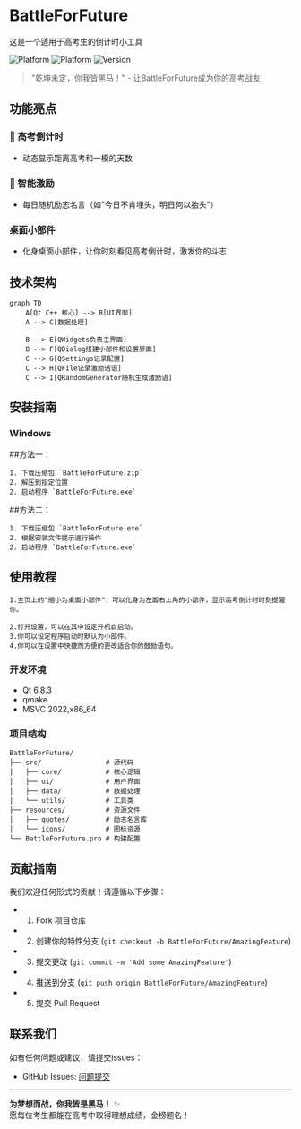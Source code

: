 # BattleForFuture
这是一个适用于高考生的倒计时小工具

![Platform](https://img.shields.io/badge/Platform-Windows-lightblue)
![Platform](https://img.shields.io/badge/Platform-Linux-lightyellow)
![Version](https://img.shields.io/badge/Version-2.0.0-brightgreen)


> "乾坤未定，你我皆黑马！" - 让BattleForFuture成为你的高考战友

## 功能亮点

### 🚀 高考倒计时
- 动态显示距离高考和一模的天数

### 💪 智能激励
- 每日随机励志名言（如"今日不肯埋头，明日何以抬头"）

### 桌面小部件
- 化身桌面小部件，让你时刻看见高考倒计时，激发你的斗志

## 技术架构

```mermaid
graph TD
    A[Qt C++ 核心] --> B[UI界面]
    A --> C[数据处理]
    
    B --> E[QWidgets负责主界面]
    B --> F[QDialog搭建小部件和设置界面]
    C --> G[QSettings记录配置]
    C --> H[QFile记录激励话语]
    C --> I[QRandomGenerator随机生成激励语]
```

## 安装指南

### Windows
##方法一：
```
1. 下载压缩包 `BattleForFuture.zip`
2. 解压到指定位置
2. 启动程序 `BattleForFuture.exe`
```
##方法二：
```
1. 下载压缩包 `BattleForFuture.exe`
2. 根据安装文件提示进行操作
2. 启动程序 `BattleForFuture.exe`
```

## 使用教程
```
1.主页上的"缩小为桌面小部件"，可以化身为左面右上角的小部件，显示高考倒计时时刻提醒你。

2.打开设置，可以在其中设定开机自启动。
3.你可以设定程序启动时默认为小部件。
4.你可以在设置中快捷而方便的更改适合你的鼓励语句。
```

### 开发环境

- Qt 6.8.3
- qmake
- MSVC 2022,x86_64



### 项目结构
```
BattleForFuture/
├── src/                # 源代码
│   ├── core/           # 核心逻辑
│   ├── ui/             # 用户界面
│   ├── data/           # 数据处理
│   └── utils/          # 工具类
├── resources/          # 资源文件
│   ├── quotes/         # 励志名言库
│   └── icons/          # 图标资源
└── BattleForFuture.pro # 构建配置
```

## 贡献指南

我们欢迎任何形式的贡献！请遵循以下步骤：

- 1. Fork 项目仓库  
- 2. 创建你的特性分支 (`git checkout -b BattleForFuture/AmazingFeature`)
- 3. 提交更改 (`git commit -m 'Add some AmazingFeature'`)
- 4. 推送到分支 (`git push origin BattleForFuture/AmazingFeature`)
- 5. 提交 Pull Request

## 联系我们

如有任何问题或建议，请提交issues：
- GitHub Issues: [问题提交](https://github.com/BuBaiMengJ4/BattleForFuture/issues)

---

**为梦想而战，你我皆是黑马！** ✨  
愿每位考生都能在高考中取得理想成绩，金榜题名！
